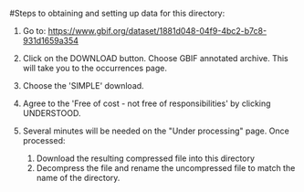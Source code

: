 #Steps to obtaining and setting up data for this directory:

1. Go to: https://www.gbif.org/dataset/1881d048-04f9-4bc2-b7c8-931d1659a354

2. Click on the DOWNLOAD button. Choose GBIF annotated archive. This will take you to the occurrences page. 
3. Choose the 'SIMPLE' download.
4. Agree to the 'Free of cost - not free of responsibilities' by clicking UNDERSTOOD.
5. Several minutes will be needed on the "Under processing" page. Once processed:
	1. Download the resulting compressed file into this directory
	2. Decompress the file and rename the uncompressed file to match the name of the directory.